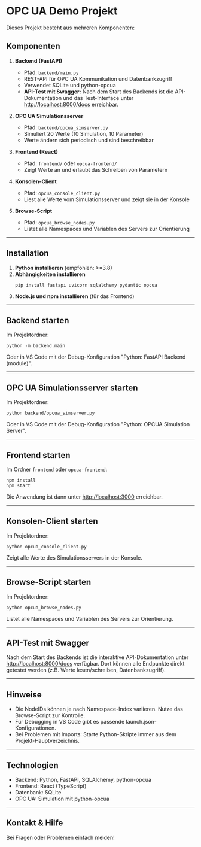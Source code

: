 # OPC UA Demo Projekt

Dieses Projekt besteht aus mehreren Komponenten:

## Komponenten

1. **Backend (FastAPI)**
   - Pfad: `backend/main.py`
   - REST-API für OPC UA Kommunikation und Datenbankzugriff
   - Verwendet SQLite und python-opcua
   - **API-Test mit Swagger:** Nach dem Start des Backends ist die API-Dokumentation und das Test-Interface unter [http://localhost:8000/docs](http://localhost:8000/docs) erreichbar.

2. **OPC UA Simulationsserver**
   - Pfad: `backend/opcua_simserver.py`
   - Simuliert 20 Werte (10 Simulation, 10 Parameter)
   - Werte ändern sich periodisch und sind beschreibbar

3. **Frontend (React)**
   - Pfad: `frontend/` oder `opcua-frontend/`
   - Zeigt Werte an und erlaubt das Schreiben von Parametern

4. **Konsolen-Client**
   - Pfad: `opcua_console_client.py`
   - Liest alle Werte vom Simulationsserver und zeigt sie in der Konsole

5. **Browse-Script**
   - Pfad: `opcua_browse_nodes.py`
   - Listet alle Namespaces und Variablen des Servers zur Orientierung

---

## Installation

1. **Python installieren** (empfohlen: >=3.8)
2. **Abhängigkeiten installieren**
   ```
   pip install fastapi uvicorn sqlalchemy pydantic opcua
   ```
3. **Node.js und npm installieren** (für das Frontend)

---

## Backend starten

Im Projektordner:
```
python -m backend.main
```
Oder in VS Code mit der Debug-Konfiguration "Python: FastAPI Backend (module)".

---

## OPC UA Simulationsserver starten

Im Projektordner:
```
python backend/opcua_simserver.py
```
Oder in VS Code mit der Debug-Konfiguration "Python: OPCUA Simulation Server".

---

## Frontend starten

Im Ordner `frontend` oder `opcua-frontend`:
```
npm install
npm start
```
Die Anwendung ist dann unter [http://localhost:3000](http://localhost:3000) erreichbar.

---

## Konsolen-Client starten

Im Projektordner:
```
python opcua_console_client.py
```
Zeigt alle Werte des Simulationsservers in der Konsole.

---

## Browse-Script starten

Im Projektordner:
```
python opcua_browse_nodes.py
```
Listet alle Namespaces und Variablen des Servers zur Orientierung.

---

## API-Test mit Swagger

Nach dem Start des Backends ist die interaktive API-Dokumentation unter [http://localhost:8000/docs](http://localhost:8000/docs) verfügbar. Dort können alle Endpunkte direkt getestet werden (z.B. Werte lesen/schreiben, Datenbankzugriff).

---

## Hinweise
- Die NodeIDs können je nach Namespace-Index variieren. Nutze das Browse-Script zur Kontrolle.
- Für Debugging in VS Code gibt es passende launch.json-Konfigurationen.
- Bei Problemen mit Imports: Starte Python-Skripte immer aus dem Projekt-Hauptverzeichnis.

---

## Technologien
- Backend: Python, FastAPI, SQLAlchemy, python-opcua
- Frontend: React (TypeScript)
- Datenbank: SQLite
- OPC UA: Simulation mit python-opcua

---

## Kontakt & Hilfe
Bei Fragen oder Problemen einfach melden!
